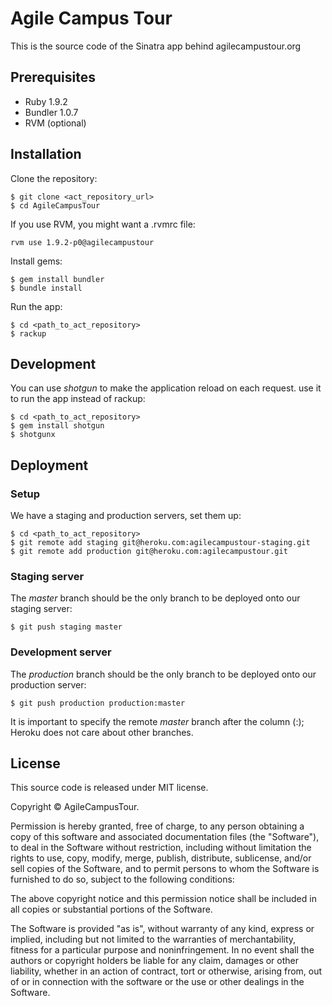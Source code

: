 # Agile Campus Tour

This is the source code of the Sinatra app behind agilecampustour.org

## Prerequisites

* Ruby 1.9.2
* Bundler 1.0.7
* RVM (optional)

## Installation

Clone the repository:

    $ git clone <act_repository_url>
    $ cd AgileCampusTour

If you use RVM, you might want a .rvmrc file:

    rvm use 1.9.2-p0@agilecampustour
 
Install gems:

    $ gem install bundler
    $ bundle install

Run the app:

    $ cd <path_to_act_repository>
    $ rackup
    
## Development

You can use *shotgun* to make the application reload on each request. use it to run the app instead of rackup:

    $ cd <path_to_act_repository>
    $ gem install shotgun
    $ shotgunx

## Deployment

### Setup

We have a staging and production servers, set them up:

    $ cd <path_to_act_repository>
    $ git remote add staging git@heroku.com:agilecampustour-staging.git
    $ git remote add production git@heroku.com:agilecampustour.git
    
### Staging server

The *master* branch should be the only branch to be deployed onto our staging server:

    $ git push staging master
    
### Development server

The *production* branch should be the only branch to be deployed onto our production server:

    $ git push production production:master
    
It is important to specify the remote *master* branch after the column (:); Heroku does not care about other branches.

## License

This source code is released under MIT license.

Copyright © AgileCampusTour.

Permission is hereby granted, free of charge, to any person obtaining a copy of this software and associated documentation files (the "Software"), to deal in the Software without restriction, including without limitation the rights to use, copy, modify, merge, publish, distribute, sublicense, and/or sell copies of the Software, and to permit persons to whom the Software is furnished to do so, subject to the following conditions:

The above copyright notice and this permission notice shall be included in all copies or substantial portions of the Software.

The Software is provided "as is", without warranty of any kind, express or implied, including but not limited to the warranties of merchantability, fitness for a particular purpose and noninfringement. In no event shall the authors or copyright holders be liable for any claim, damages or other liability, whether in an action of contract, tort or otherwise, arising from, out of or in connection with the software or the use or other dealings in the Software.
